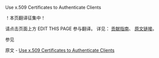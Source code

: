 Use x.509 Certificates to Authenticate Clients

 ！本页翻译征集中！

请点击页面上方 EDIT THIS PAGE 参与翻译。
详见：
[贡献指南]( https://github.com/JinMuInfo/MongoDB-Manual-zh/blob/master/CONTRIBUTING.md )、
[原文链接](  https://docs.mongodb.com/manual/tutorial/configure-x509-client-authentication/  )。

 参见

原文 - [Use x.509 Certificates to Authenticate Clients]( https://docs.mongodb.com/manual/tutorial/configure-x509-client-authentication/ )

